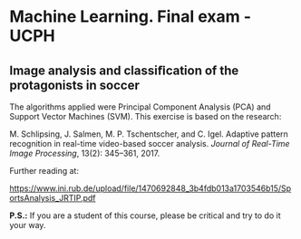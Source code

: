 # Machine Learning. Final exam - UCPH #

## Image analysis and classiﬁcation of the protagonists in soccer ##

The algorithms applied were Principal Component Analysis (PCA) and Support Vector Machines (SVM). This exercise is based on the research:<br/>

M. Schlipsing, J. Salmen, M. P. Tschentscher, and C. Igel. Adaptive pattern recognition in real-time video-based soccer 
analysis. *Journal of Real-Time Image Processing*, 13(2): 345–361, 2017.

Further reading at: 

https://www.ini.rub.de/upload/file/1470692848_3b4fdb013a1703546b15/SportsAnalysis_JRTIP.pdf

**P.S.:** If you are a student of this course, please be critical and try to do it your way.

